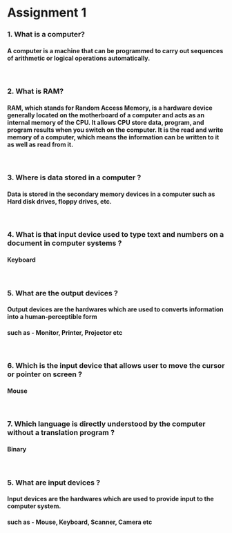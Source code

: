 # Assignment 1

### **1. What is a computer?**

#### A computer is a machine that can be programmed to carry out sequences of arithmetic or logical operations automatically.

<br/>

### **2. What is RAM?**

#### RAM, which stands for Random Access Memory, is a hardware device generally located on the motherboard of a computer and acts as an internal memory of the CPU. It allows CPU store data, program, and program results when you switch on the computer. It is the read and write memory of a computer, which means the information can be written to it as well as read from it.

<br/>

### **3. Where is data stored in a computer ?**

#### Data is stored in the secondary memory devices in a computer such as Hard disk drives, floppy drives, etc.

<br/>

### **4. What is that input device used to type text and numbers on a document in computer systems ?**

#### Keyboard

<br/>

### **5. What are the output devices ?**

#### Output devices are the hardwares which are used to converts information into a human-perceptible form

#### such as - Monitor, Printer, Projector etc

<br/>

### **6. Which is the input device that allows user to move the cursor or pointer on screen ?**

#### Mouse

 <br/>

### **7. Which language is directly understood by the computer without a translation program ?**

#### Binary

<br/>

### **5. What are input devices ?**

#### Input devices are the hardwares which are used to provide input to the computer system.

#### such as - Mouse, Keyboard, Scanner, Camera etc
